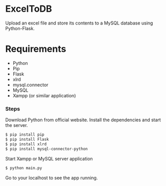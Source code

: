 # ExcelToDB

Upload an excel file and store its contents to a MySQL database using Python-Flask.


# Requirements

  - Python
  - Pip
  - Flask
  - xlrd
  - mysql.connector
  - MySQL
  - Xampp (or similar application)

### Steps

Download Python from official website.
Install the dependencies and start the server.

```sh
$ pip install pip
$ pip install Flask
$ pip install xlrd
$ pip install mysql-connector-python
```
Start Xampp or MySQL server application
```sh
$ python main.py
```
Go to your localhost to see the app running.

